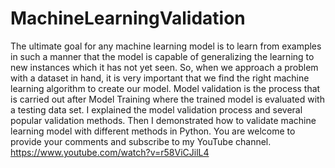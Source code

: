 # MachineLearningValidation
The ultimate goal for any machine learning model is to learn from examples in such a manner that the model is capable of generalizing the learning to new instances which it has not yet seen. So, when we approach a problem with a dataset in hand, it is very important that we find the right machine learning algorithm to create our model. Model validation is the process that is carried out after Model Training where the trained model is evaluated with a testing data set.  I explained the model validation process and several popular validation methods. Then I demonstrated how to validate machine learning model with different methods in Python. You are welcome to provide your comments and subscribe to my YouTube channel.  https://www.youtube.com/watch?v=r58ViCJilL4
